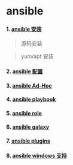 # ansible

#### 1. [ansible 安装](./ansible-study.md)

> 源码安装

> yum/apt 安装

#### 2. [ansible 配置](./ansible-study.md)

#### 3. [ansible Ad-Hoc](./ansible-study.md)

#### 4. [ansible playbook](./ansible-study.md)

#### 5. [ansible role](./ansible-study.md)

#### 6. [ansible galaxy](./ansible-study.md)

#### 7. [ansible plugins](./ansible-plugins.md)
#### 8. [ansible windows 支持](./windows-ansible.md)
